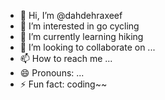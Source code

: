 - 👋 Hi, I’m @dahdehraxeef
- 👀 I’m interested in go cycling
- 🌱 I’m currently learning hiking
- 💞️ I’m looking to collaborate on ...
- 📫 How to reach me ...
- 😄 Pronouns: ...
- ⚡ Fun fact: coding~~

<!---
dahdehraxeef/dahdehraxeef is a ✨ special ✨ repository because its `README.md` (this file) appears on your GitHub profile.
You can click the Preview link to take a look at your changes.
--->
